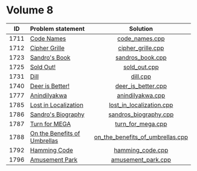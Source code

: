 # Volume 8

|  ID  |        Problem statement         |               Solution               |
|:----:|:---------------------------------|:------------------------------------:|
| 1711 | [Code Names][]                   | [code_names.cpp][]                   |
| 1712 | [Cipher Grille][]                | [cipher_grille.cpp][]                |
| 1723 | [Sandro's Book][]                | [sandros_book.cpp][]                 |
| 1725 | [Sold Out!][]                    | [sold_out.cpp][]                     |
| 1731 | [Dill][]                         | [dill.cpp][]                         |
| 1740 | [Deer is Better!][]              | [deer_is_better.cpp][]               |
| 1777 | [Anindilyakwa][]                 | [anindilyakwa.cpp][]                 |
| 1785 | [Lost in Localization][]         | [lost_in_localization.cpp][]         |
| 1786 | [Sandro's Biography][]           | [sandros_biography.cpp][]            |
| 1787 | [Turn for MEGA][]                | [turn_for_mega.cpp][]                |
| 1788 | [On the Benefits of Umbrellas][] | [on_the_benefits_of_umbrellas.cpp][] |
| 1792 | [Hamming Code][]                 | [hamming_code.cpp][]                 |
| 1796 | [Amusement Park][]               | [amusement_park.cpp][]               |

[Code Names]:                   http://acm.timus.ru/problem.aspx?space=1&num=1711
[Cipher Grille]:                http://acm.timus.ru/problem.aspx?space=1&num=1712
[Sandro's Book]:                http://acm.timus.ru/problem.aspx?space=1&num=1723
[Sold Out!]:                    http://acm.timus.ru/problem.aspx?space=1&num=1725
[Dill]:                         http://acm.timus.ru/problem.aspx?space=1&num=1731
[Deer is Better!]:              http://acm.timus.ru/problem.aspx?space=1&num=1740
[Anindilyakwa]:                 http://acm.timus.ru/problem.aspx?space=1&num=1777
[Lost in Localization]:         http://acm.timus.ru/problem.aspx?space=1&num=1785
[Sandro's Biography]:           http://acm.timus.ru/problem.aspx?space=1&num=1786
[Turn for MEGA]:                http://acm.timus.ru/problem.aspx?space=1&num=1787
[On the Benefits of Umbrellas]: http://acm.timus.ru/problem.aspx?space=1&num=1788
[Hamming Code]:                 http://acm.timus.ru/problem.aspx?space=1&num=1792
[Amusement Park]:               http://acm.timus.ru/problem.aspx?space=1&num=1796

[code_names.cpp]:                   code_names.cpp
[cipher_grille.cpp]:                cipher_grille.cpp
[sandros_book.cpp]:                 sandros_book.cpp
[sold_out.cpp]:                     sold_out.cpp
[dill.cpp]:                         dill.cpp
[deer_is_better.cpp]:               deer_is_better.cpp
[anindilyakwa.cpp]:                 anindilyakwa.cpp
[lost_in_localization.cpp]:         lost_in_localization.cpp
[sandros_biography.cpp]:            sandros_biography.cpp
[turn_for_mega.cpp]:                turn_for_mega.cpp
[on_the_benefits_of_umbrellas.cpp]: on_the_benefits_of_umbrellas.cpp
[hamming_code.cpp]:                 hamming_code.cpp
[amusement_park.cpp]:               amusement_park.cpp
